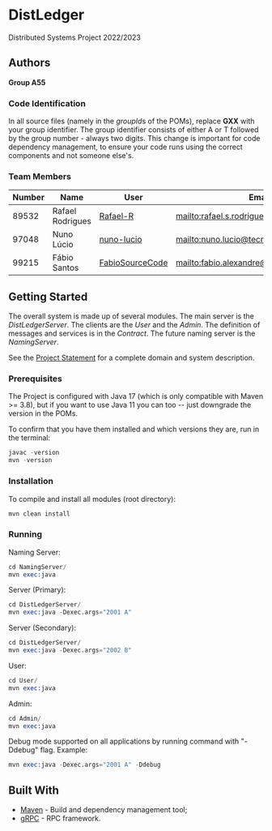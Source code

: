 # DistLedger

Distributed Systems Project 2022/2023

## Authors

**Group A55**

### Code Identification

In all source files (namely in the *groupId*s of the POMs), replace __GXX__ with your group identifier. The group
identifier consists of either A or T followed by the group number - always two digits. This change is important for 
code dependency management, to ensure your code runs using the correct components and not someone else's.

### Team Members

| Number | Name             | User                                                  | Email                                          |
|--------|------------------|-------------------------------------------------------|------------------------------------------------|
| 89532  | Rafael Rodrigues | [Rafael-R](https://github.com/Rafael-R)               | <mailto:rafael.s.rodrigues@tecnico.ulisboa.pt> |
| 97048  | Nuno Lúcio       | [nuno-lucio](https://github.com/nuno-lucio)           | <mailto:nuno.lucio@tecnico.ulisboa.pt>         |
| 99215  | Fábio Santos     | [FabioSourceCode](https://github.com/FabioSourceCode) | <mailto:fabio.alexandre@tecnico.ulisboa.pt>    |

## Getting Started

The overall system is made up of several modules. The main server is the _DistLedgerServer_. The clients are the _User_ 
and the _Admin_. The definition of messages and services is in the _Contract_. The future naming server
is the _NamingServer_.

See the [Project Statement](https://github.com/tecnico-distsys/DistLedger) for a complete domain and system description.

### Prerequisites

The Project is configured with Java 17 (which is only compatible with Maven >= 3.8), but if you want to use Java 11 you
can too -- just downgrade the version in the POMs.

To confirm that you have them installed and which versions they are, run in the terminal:

```s
javac -version
mvn -version
```

### Installation

To compile and install all modules (root directory):

```s
mvn clean install
```

### Running

Naming Server:
```s
cd NamingServer/
mvn exec:java
```

Server (Primary):
```s
cd DistLedgerServer/
mvn exec:java -Dexec.args="2001 A"
```

Server (Secondary):
```s
cd DistLedgerServer/
mvn exec:java -Dexec.args="2002 B"
```

User:
```s
cd User/
mvn exec:java
```

Admin:
```s
cd Admin/
mvn exec:java
```

Debug mode supported on all applications by running command with "-Ddebug" flag.
Example:
```s
mvn exec:java -Dexec.args="2001 A" -Ddebug
```

## Built With

* [Maven](https://maven.apache.org/) - Build and dependency management tool;
* [gRPC](https://grpc.io/) - RPC framework.
